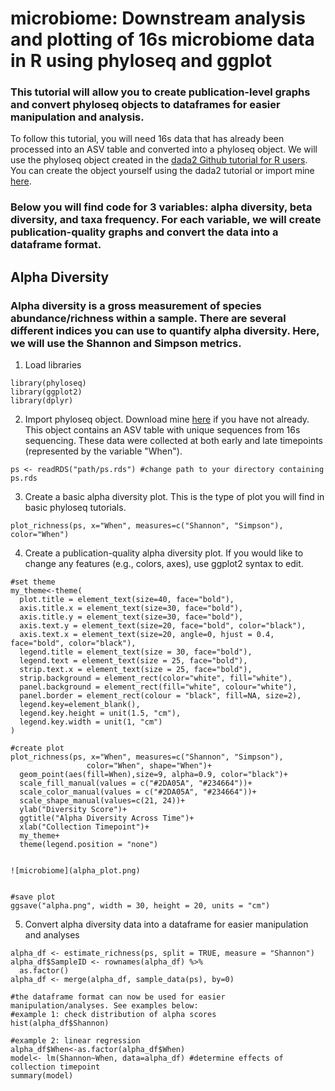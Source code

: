# microbiome: Downstream analysis and plotting of 16s microbiome data in R using phyloseq and ggplot
### This tutorial will allow you to create publication-level graphs and convert phyloseq objects to dataframes for easier manipulation and analysis.

To follow this tutorial, you will need 16s data that has already been processed into an ASV table and converted into a phyloseq object. We will use the phyloseq object created in the [dada2 Github tutorial for R users](https://benjjneb.github.io/dada2/tutorial.html). You can create the object yourself using the dada2 tutorial or import mine [here](https://github.com/mfrankz/microbiome/blob/main/ps.rds). 

### Below you will find code for 3 variables: alpha diversity, beta diversity, and taxa frequency. For each variable, we will create publication-quality graphs and convert the data into a dataframe format.


## Alpha Diversity 
### Alpha diversity is a gross measurement of species abundance/richness within a sample. There are several different indices you can use to quantify alpha diversity. Here, we will use the Shannon and Simpson metrics.

1. Load libraries
```
library(phyloseq)
library(ggplot2)
library(dplyr)
```
2. Import phyloseq object. Download mine [here](https://github.com/mfrankz/microbiome/blob/main/ps.rds) if you have not already.
This object contains an ASV table with unique sequences from 16s sequencing. These data were collected at both early and late timepoints (represented by the variable "When"). 
```
ps <- readRDS("path/ps.rds") #change path to your directory containing ps.rds
```

3. Create a basic alpha diversity plot. This is the type of plot you will find in basic phyloseq tutorials.
```
plot_richness(ps, x="When", measures=c("Shannon", "Simpson"), color="When")
```

4. Create a publication-quality alpha diversity plot. If you would like to change any features (e.g., colors, axes), use ggplot2 syntax to edit.
```
#set theme
my_theme<-theme(
  plot.title = element_text(size=40, face="bold"),
  axis.title.x = element_text(size=30, face="bold"),
  axis.title.y = element_text(size=30, face="bold"),
  axis.text.y = element_text(size=20, face="bold", color="black"),
  axis.text.x = element_text(size=20, angle=0, hjust = 0.4, face="bold", color="black"),
  legend.title = element_text(size = 30, face="bold"),
  legend.text = element_text(size = 25, face="bold"),
  strip.text.x = element_text(size = 25, face="bold"), 
  strip.background = element_rect(color="white", fill="white"),
  panel.background = element_rect(fill="white", colour="white"),
  panel.border = element_rect(colour = "black", fill=NA, size=2),
  legend.key=element_blank(),
  legend.key.height = unit(1.5, "cm"),
  legend.key.width = unit(1, "cm")
) 

#create plot
plot_richness(ps, x="When", measures=c("Shannon", "Simpson"), 
                 color="When", shape="When")+   
  geom_point(aes(fill=When),size=9, alpha=0.9, color="black")+
  scale_fill_manual(values = c("#2DA05A", "#234664"))+
  scale_color_manual(values = c("#2DA05A", "#234664"))+
  scale_shape_manual(values=c(21, 24))+
  ylab("Diversity Score")+
  ggtitle("Alpha Diversity Across Time")+ 
  xlab("Collection Timepoint")+
  my_theme+
  theme(legend.position = "none")


![microbiome](alpha_plot.png)


#save plot
ggsave("alpha.png", width = 30, height = 20, units = "cm")
```

5. Convert alpha diversity data into a dataframe for easier manipulation and analyses
```
alpha_df <- estimate_richness(ps, split = TRUE, measure = "Shannon")
alpha_df$SampleID <- rownames(alpha_df) %>%
  as.factor()
alpha_df <- merge(alpha_df, sample_data(ps), by=0)

#the dataframe format can now be used for easier manipulation/analyses. See examples below: 
#example 1: check distribution of alpha scores
hist(alpha_df$Shannon)

#example 2: linear regression
alpha_df$When<-as.factor(alpha_df$When)
model<- lm(Shannon~When, data=alpha_df) #determine effects of collection timepoint
summary(model)
```
